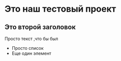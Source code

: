 # Это наш тестовый проект

## Это второй заголовок

Просто текст ,что бы был

- Просто список
- Еще один элемент

